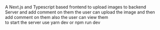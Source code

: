 A Next.js and Typescript based frontend to upload images to backend Server and add comment on them the user can upload the image and then add comment on them also the user can view them  
to start the server use yarn dev or npm run dev